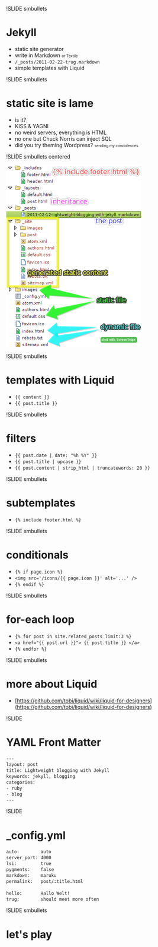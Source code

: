 !SLIDE smbullets

# Jekyll

- static site generator
- write in Markdown <span style="font-size: 10px">or Textile</span>
- `/_posts/2011-02-22-trug.markdown`
- simple templates with Liquid



!SLIDE smbullets

# static site is lame

- is it?
- KISS & YAGNI
- no weird servers, everything is HTML
- no one but Chuck Norris can inject SQL
- did you try theming Wordpress? <span style="font-size: 10px">sending my condolences</span>



!SLIDE smbullets centered

![](jekyll-project.png)



!SLIDE smbullets

# templates with Liquid

- `{{ content }}`
- `{{ post.title }}`



!SLIDE smbullets

# filters

- `{{ post.date | date: "%h %Y" }}`
- `{{ post.title | upcase }}`
- `{{ post.content | strip_html | truncatewords: 20 }}`


!SLIDE smbullets

# subtemplates

- `{% include footer.html %}`



!SLIDE smbullets

# conditionals

- `{% if page.icon %}`
- `<img src='/icons/{{ page.icon }}' alt='...' />`
- `{% endif %}`



!SLIDE smbullets

# for-each loop

- `{% for post in site.related_posts limit:3 %}`
- `<a href="{{ post.url }}"> {{ post.title }} </a>`
- `{% endfor %}`



!SLIDE smbullets

# more about Liquid

- [https://github.com/tobi/liquid/wiki/liquid-for-designers](https://github.com/tobi/liquid/wiki/liquid-for-designers)



!SLIDE

# YAML Front Matter

    ---
    layout: post
    title: Lightweight blogging with Jekyll
    keywords: jekyll, blogging
    categories:
    - ruby
    - blog
    ---



!SLIDE 

# _config.yml

    auto:        auto
    server_port: 4000
    lsi:         true
    pygments:    false
    markdown:    maruku
    permalink:   post/:title.html
    
    hello:       Hallo Welt!
    trug:        should meet more often



!SLIDE smbullets

# let's play




